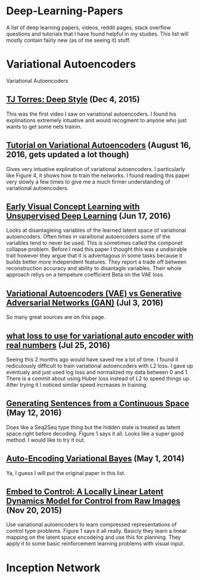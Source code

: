 # Deep-Learning-Papers
A list of deep learning papers, videos, reddit pages, stack overflow questions  and tutorials that I have found helpful in my studies. This list will mostly contain fairly new (as of me seeing it) stuff.

# Variational Autoencoders
Variational Autoencoders

## [TJ Torres: Deep Style](https://www.youtube.com/watch?v=-_4YbiJKmV8) (Dec 4, 2015)

This was the first video I saw on variational autoencoders. I found his explinations extremely intuative and would recogment to anyone who just wants to get some nets trainin.

## [Tutorial on Variational Autoencoders](https://arxiv.org/pdf/1606.05908v2.pdf) (August 16, 2016, gets updated a lot though)

Gives very intuative explination of variational autoencoders. I particularly like Figure 4, it shows how to train the networks. I found reading this paper very slowly a few times to give me a much firmer understanding of variational autoencoders.

## [Early Visual Concept Learning with Unsupervised Deep Learning](http://arxiv.org/pdf/1606.05579v1.pdf) (Jun 17, 2016)

Looks at disantagleing variables of the learned latent space of variational autoencoders. Often times in varaitional autoencoders some of the variables tend to never be used. This is sometimes called the componet collapse problem. Before I read this paper I thought this was a undisirable trait however they argue that it is adventagous in some tasks because it builds better more independent features. They report a trade off between reconstruction accuracy and ability to disantagle variables. Their whole approach reliys on a tempeture coefficient Beta on the VAE loss.

## [Variational Autoencoders (VAE) vs Generative Adversarial Networks (GAN)](https://www.reddit.com/r/MachineLearning/comments/4r3pjy/variational_autoencoders_vae_vs_generative/) (Jul 3, 2016)

So many great sources are on this page.

## [what loss to use for variational auto encoder with real numbers](https://www.reddit.com/r/MachineLearning/comments/4ujr2s/what_loss_to_use_for_variational_auto_encoder/) (Jul 25, 2016)

Seeing this 2 months ago would have saved me a lot of time. I found it rediculously difficult to train variational autoencoders with L2 loss. I gave up eventualy and just used log loss and normalized my data between 0 and 1. There is a commit about using Huber loss instead of L2 to speed things up. After trying it I noticed similar speed increases in training.

## [Generating Sentences from a Continuous Space](https://arxiv.org/pdf/1511.06349.pdf) (May 12, 2016)

Does like a Seq2Seq type thing but the hidden state is treated as latent space right before decoding. Figure 1 says it all. Looks like a super good method. I would like to try it out.

## [Auto-Encoding Variational Bayes](http://arxiv.org/pdf/1312.6114.pdf) (May 1, 2014)

Ya, I guess I will put the original paper in this list.

## [Embed to Control: A Locally Linear Latent Dynamics Model for Control from Raw Images](https://arxiv.org/pdf/1506.07365v3.pdf) (Nov 20, 2015)

Use variational autoencoders to learn compressed representations of control type problems. Figure 1 says it all really. Basicly they learn a linear mapping on the latent space encodeing and use this for planning. They apply it to some basic reinforcement learning problems with visual input.

# Inception Network







